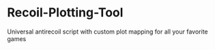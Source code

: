 # Recoil-Plotting-Tool
Universal antirecoil script with custom plot mapping for all your favorite games
